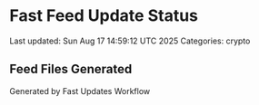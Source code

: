 # Fast Feed Update Status
Last updated: Sun Aug 17 14:59:12 UTC 2025
Categories: crypto

## Feed Files Generated

Generated by Fast Updates Workflow
